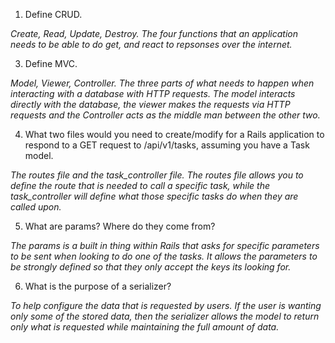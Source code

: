 1. Define CRUD.

*Create, Read, Update, Destroy. The four functions that an application needs to be able to do get, and react to repsonses over the internet.*

3. Define MVC.

*Model, Viewer, Controller. The three parts of what needs to happen when interacting with a database with HTTP requests. The model interacts directly with the database, the viewer makes the requests via HTTP requests and the Controller acts as the middle man between the other two.*

4. What two files would you need to create/modify for a Rails application to respond to a GET request to /api/v1/tasks, assuming you have a Task model.

*The routes file and the task_controller file. The routes file allows you to define the route that is needed to call a specific task, while the task_controller will define what those specific tasks do when they are called upon.*

5. What are params? Where do they come from?

*The params is a built in thing within Rails that asks for specific parameters to be sent when looking to do one of the tasks. It allows the parameters to be strongly defined so that they only accept the keys its looking for.*

6. What is the purpose of a serializer?

*To help configure the data that is requested by users. If the user is wanting only some of the stored data, then the serializer allows the model to return only what is requested while maintaining the full amount of data.*
